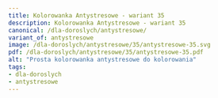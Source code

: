```yaml
---
title: Kolorowanka Antystresowe - wariant 35
description: Kolorowanka Antystresowe - wariant 35
canonical: /dla-doroslych/antystresowe/
variant_of: antystresowe
image: /dla-doroslych/antystresowe/35/antystresowe-35.svg
pdf: /dla-doroslych/antystresowe/35/antystresowe-35.pdf
alt: "Prosta kolorowanka antystresowe do kolorowania"
tags:
- dla-doroslych
- antystresowe
---
```

